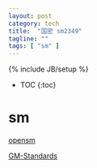 ```yaml
---
layout: post
category: tech
title:  "国密 sm2349"
tagline: ""
tags: [ "sm" ] 
---
```

{% include JB/setup %}

* TOC
{:toc}

# sm

[opensm](https://github.com/zhangyantao/opensm)

[GM-Standards](https://github.com/guanzhi/GM-Standards/tree/master/GMT%E6%AD%A3%E5%BC%8F%E6%A0%87%E5%87%86)
